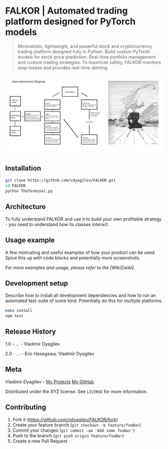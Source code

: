 # FALKOR | Automated trading platform designed for PyTorch models
> Minimalistic, lightweight, and powerful stock and cryptocurrency trading platform designed fully in Python. Build custom PyTorch models for stock price prediction. Real-time portfolio management and custom trading strategies. To maximize safety, FALKOR monitors stop-losses and provides real-time alerting. 


![](arch.jpg)

## Installation

```sh
git clone https://github.com/vdyagilev/FALKOR.git
cd FALKOR
python TheTerminal.py
```

## Architecture

To fully understand FALKOR and use it to build your own profitable strategy - you need to understand how its classes interact.


## Usage example

A few motivating and useful examples of how your product can be used. Spice this up with code blocks and potentially more screenshots.

_For more examples and usage, please refer to the [Wiki][wiki]._



## Development setup

Describe how to install all development dependencies and how to run an automated test-suite of some kind. Potentially do this for multiple platforms.

```sh
make install
npm test
```

## Release History

1.0 - ... - Vladimir Dyagilev

2.0 - ... - Eric Hasegawa, Vladimir Dyagilev

## Meta

Vladimir Dyagilev – [My Projects](https://vladimirdyagilev.com) 
[My GitHub](https://github.com/vdyagilev/)

Distributed under the XYZ license. See ``LICENSE`` for more information.

## Contributing

1. Fork it (<https://github.com/vdyagilev/FALKOR/fork>)
2. Create your feature branch (`git checkout -b feature/fooBar`)
3. Commit your changes (`git commit -am 'Add some fooBar'`)
4. Push to the branch (`git push origin feature/fooBar`)
5. Create a new Pull Request
